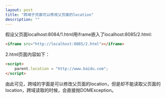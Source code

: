```yaml
---
layout: post
title: "跨域子页面可以修改父页面的location"
description: ""
---
```


假设父页面localhost:8084/1.html用iframe嵌入了localhost:8085/2.html:

```html
<iframe src="http://localhost:8085/2.html"></iframe>
```

2.html页面内容如下：

```html
<script>
    parent.location = "http://www.baidu.com";
</script>
```

由此可见，跨域的字面是可以修改父页面的location，但是却不能读取父页面的location，跨域读取的时候，会直接抛DOMException。
